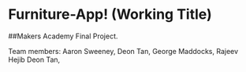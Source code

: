 Furniture-App! (Working Title)
================================


##Makers Academy Final Project.

Team members: Aaron Sweeney, Deon Tan, George Maddocks, Rajeev Hejib Deon Tan, 
